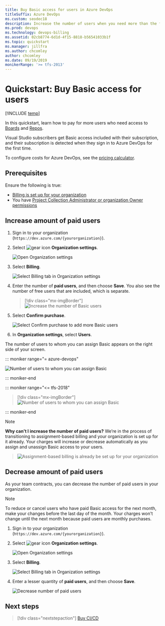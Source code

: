 ```yaml
---
title: Buy Basic access for users in Azure DevOps
titleSuffix: Azure DevOps
ms.custom: seodec18
description: Increase the number of users when you need more than the free amount, or decrease the number of users
ms.prod: devops
ms.technology: devops-billing
ms.assetid: 02cb8774-6d1d-4f15-8818-b56541033b1f
ms.topic: quickstart
ms.manager: jillfra
ms.author: chcomley
author: chcomley
ms.date: 09/19/2019
monikerRange: '>= tfs-2013'
---
```


# Quickstart: Buy Basic access for users

[!INCLUDE [temp](../../_shared/version-vsts-tfs-all-versions.md)]

In this quickstart, learn how to pay for more users who need access to [Boards](https://azure.microsoft.com/services/devops/boards/) and [Repos](https://azure.microsoft.com/services/devops/repos/).

Visual Studio subscribers get Basic access included with their subscription, and their subscription is detected when they sign in to Azure DevOps for the first time.

To configure costs for Azure DevOps, see the [pricing calculator](https://azure.microsoft.com/pricing/calculator/?service=azure-devops).

## Prerequisites

Ensure the following is true:

* [Billing is set up for your organization](set-up-billing-for-your-organization-vs.md)
* You have [Project Collection Administrator or organization Owner permissions](../accounts/faq-add-delete-users.md#find-owner)

<a name="buy-access-vs-marketplace"></a>

## Increase amount of paid users

1. Sign in to your organization (```https://dev.azure.com/{yourorganization}```).
2. Select ![gear icon](../../_img/icons/gear-icon.png) **Organization settings**.
  
   ![Open Organization settings](../../_shared/_img/settings/open-admin-settings-vert.png)

3. Select **Billing**.

   ![Select Billing tab in Organization settings](_img/_shared/select-billing-organization-settings.png)

4. Enter the number of **paid users**, and then choose **Save**. You also see the number of free users that are included, which is separate.

   > [!div class="mx-imgBorder"]
   > ![Increase the number of Basic users](_img/buy-more-basic-access/increase-number-basic-users.png)

5. Select **Confirm purchase**.

   ![Select Confirm purchase to add more Basic users](_img/buy-more-basic-access/select-confirm-purchase.png)

6. In **Organization settings**, select **Users**.

The number of users to whom you can assign Basic appears on the right side of your screen.


::: moniker range="= azure-devops"

   ![Number of users to whom you can assign Basic](_img/buy-more-basic-access/users-summary.png)

::: moniker-end

::: moniker range="<= tfs-2018"

> [!div class="mx-imgBorder"]
> ![Number of users to whom you can assign Basic](_img/buy-more-basic-access/vsts-manage-users.png)

::: moniker-end

> [!NOTE]
> **Why can't I increase the number of paid users?**
> We’re in the process of transitioning to assignment-based billing and your organization is set up for it already. Your charges will increase or decrease automatically as you assign and unassign Basic access to your users.

>![Assignment-based billing is already be set up for your organization](_img/buy-more-basic-access/assignment-based-billing-enabled.png)

## Decrease amount of paid users

As your team contracts, you can decrease the number of paid users in your organization.

> [!NOTE]
> To reduce or cancel users who have paid Basic access for the next month, make your changes before the last day of the month.
> Your charges won't change until the next month because paid users are monthly purchases.

1. Sign in to your organization (```https://dev.azure.com/{yourorganization}```).
2. Select ![gear icon](../../_img/icons/gear-icon.png) **Organization settings**.
  
   ![Open Organization settings](../../_shared/_img/settings/open-admin-settings-vert.png)

3. Select **Billing**.

   ![Select Billing tab in Organization settings](_img/_shared/select-billing-organization-settings.png)

4. Enter a lesser quantity of **paid users**, and then choose **Save**.

   ![Decrease number of paid users](_img/buy-more-basic-access/decrease-number-basic-users.png)

## Next steps

> [!div class="nextstepaction"]
> [Buy CI/CD](buy-more-build-vs.md#prerequisites)

